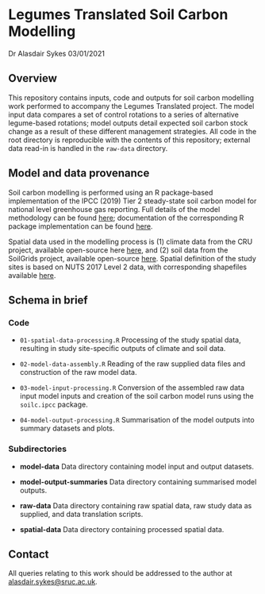 Legumes Translated Soil Carbon Modelling
================
Dr Alasdair Sykes
03/01/2021

## Overview

This repository contains inputs, code and outputs for soil carbon
modelling work performed to accompany the Legumes Translated project.
The model input data compares a set of control rotations to a series of
alternative legume-based rotations; model outputs detail expected soil
carbon stock change as a result of these different management
strategies. All code in the root directory is reproducible with the
contents of this repository; external data read-in is handled in the
`raw-data` directory.

## Model and data provenance

Soil carbon modelling is performed using an R package-based
implementation of the IPCC (2019) Tier 2 steady-state soil carbon model
for national level greenhouse gas reporting. Full details of the model
methodology can be found
[here](https://www.ipcc-nggip.iges.or.jp/public/2019rf/vol4.html);
documentation of the corresponding R package implementation can be found
[here](https://github.com/aj-sykes92/soilc.ipcc).

Spatial data used in the modelling process is (1) climate data from the
CRU project, available open-source here
[here](https://crudata.uea.ac.uk/cru/data/hrg/cru_ts_4.03/), and (2)
soil data from the SoilGrids project, available open-source
[here](https://soilgrids.org). Spatial definition of the study sites is
based on NUTS 2017 Level 2 data, with corresponding shapefiles available
[here](https://ec.europa.eu/eurostat/web/gisco/geodata/reference-data/administrative-units-statistical-units/nuts).

## Schema in brief

### Code

  - `01-spatial-data-processing.R` Processing of the study spatial data,
    resulting in study site-specific outputs of climate and soil data.

  - `02-model-data-assembly.R` Reading of the raw supplied data files
    and construction of the raw model data.

  - `03-model-input-processing.R` Conversion of the assembled raw data
    input model inputs and creation of the soil carbon model runs using
    the `soilc.ipcc` package.

  - `04-model-output-processing.R` Summarisation of the model outputs
    into summary datasets and plots.

### Subdirectories

  - **model-data** Data directory containing model input and output
    datasets.

  - **model-output-summaries** Data directory containing summarised
    model outputs.

  - **raw-data** Data directory containing raw spatial data, raw study
    data as supplied, and data translation scripts.

  - **spatial-data** Data directory containing processed spatial data.

## Contact

All queries relating to this work should be addressed to the author at
<alasdair.sykes@sruc.ac.uk>.
